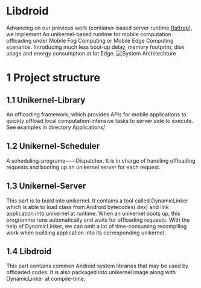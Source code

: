 # Libdroid
Advancing on our previous work (contianer-based server runtime [Rattrap](https://github.com/CGCL-codes/Rattrap)), we implement An unikernel-based runtime for mobile computation offloading under Mobile Fog Computing or Mobile Edge Computing scenarios. Introducing much less boot-up delay, memory footprint, disk usage and energy consumption at Iot Edge.
![System Architechture](https://github.com/CGCL-codes/Libdroid/blob/master/figures/arch.png)

1 Project structure
=====
1.1 Unikernel-Library
-------
  An offloading framework, which provides APIs for mobile applications to quickly offload local computation-intensive tasks to server side to execute. See examples in directory Applications/
  
1.2 Unikernel-Scheduler
-------
  A scheduling-programe——Dispatcher. It is in charge of handling offloading requests and booting up an unikernel server for each request.
  
1.3 Unikernel-Server
-------
  This part is to build into unikernel. It contains a tool called DynamicLinker which is able to load class from Android bytecodes(.dex) and link application into unikernel at runtime. When an unikernel boots up, this programme runs automatically and waits for offloading requests. With the help of DynamicLinker, we can omit a lot of time-consuming recompiling work when building application into its corresponding unikernel.
  
1.4 Libdroid
-------
  This part contains common Android system libraries that may be used by offloaded codes. It is also packaged into unikernel image along with DynamicLinker at compile-time.
